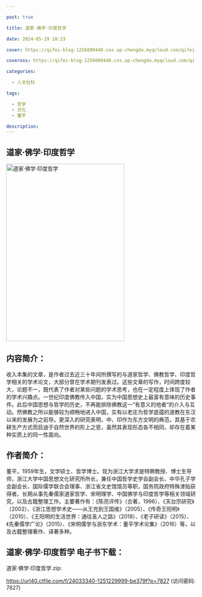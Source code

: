 ```yaml
---

post: true

title: 道家·佛学·印度哲学

date: 2024-05-29 18:23

cover: https://qifei-blog-1256009448.cos.ap-chengdu.myqcloud.com/qifei-blog/653a6de3c458853aef85a76c.jpg

coveross: https://qifei-blog-1256009448.cos.ap-chengdu.myqcloud.com/qifei-blog/653a6de3c458853aef85a76c.jpg

categories:

  - 人文社科

tags:

  - 哲学
  - 文化
  - 董平

description:
---
```


## 道家·佛学·印度哲学
<img alt="道家·佛学·印度哲学 " class="aligncenter loaded" data-was-processed="true" decoding="async" fetchpriority="high" height="471" src="https://qifei-blog-1256009448.cos.ap-chengdu.myqcloud.com/qifei-blog/653a6de3c458853aef85a76c.jpg " style="cursor: zoom-in;" width="314"/>

## 内容简介：

收入本集的文章，是作者过去近三十年间所撰写的与道家哲学、佛教哲学、印度哲学相关的学术论文，大部分曾在学术期刊发表过。这些文章的写作，时间跨度较大，论题不一，既代表了作者对某些问题的学术思考，也在一定程度上体现了作者的学术兴趣点。一世纪印度佛教传入中国，实为中国思想史上最富有意味的历史事件。此后中国思想与哲学的历史，不再能排除佛教这一“有意义的他者”的介入与互动。然佛教之所以能够较为顺畅地进入中国，实有以老庄为哲学底蕴的道教在东汉以来的发展为之前导。更深入的研究表明，中、印作为东方文明的典范，其基于农耕生产方式而启迪于自然世界的形上之思，虽然其表现形态各不相同，却存在着某种实质上的同一性面向。

## 作者简介：

董平，1959年生，文学硕士、哲学博士。现为浙江大学求是特聘教授、博士生导师，浙江大学中国思想文化研究所所长，兼任中国哲学史学会副会长、中华孔子学会副会长、国际儒学联合会理事、浙江省文史馆馆员等职，国务院政府特殊津贴获得者。长期从事先秦儒家道家哲学、宋明理学、中国佛学与印度哲学等相关领域研究，以及古籍整理工作。主要著作有：《陈亮评传》（合著，1996）、《天台宗研究》（2002）、《浙江思想学术史——从王充到王国维》（2005）、《传奇王阳明》（2010）、《王阳明的生活世界：通往圣人之路》（2018）、《老子研读》（2015）、《先秦儒学广论》（2015）、《宋明儒学与浙东学术：董平学术论集》（2016）等，以及古籍整理著作、译著多种。

## 道家·佛学·印度哲学 电子书下载：

道家·佛学·印度哲学.zip: 

https://url40.ctfile.com/f/24033340-1251229999-be379f?p=7827 (访问密码: 7827)
